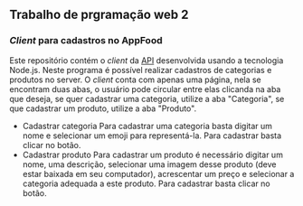 ## Trabalho de prgramação web 2
### _Client_ para cadastros no AppFood
Este repositório contém o _client_ da [API](https://github.com/PepeTonin/AppFood-WebII) desenvolvida usando a tecnologia Node.js. Neste programa é possível realizar cadastros de categorias e produtos no server.
O _client_ conta com apenas uma página, nela se encontram duas abas, o usuário pode circular entre elas clicanda na aba que deseja, se quer cadastrar uma categoria, utilize a aba "Categoria", se que cadastrar um produto, utilize a aba "Produto".
* Cadastrar categoria
Para cadastrar uma categoria basta digitar um nome e selecionar um emoji para representá-la. Para cadastrar basta clicar no botão.
* Cadastrar produto
Para cadastrar um produto é necessário digitar um nome, uma descrição, selecionar uma imagem desse produto (deve estar baixada em seu computador), acrescentar um preço e selecionar a categoria adequada a este produto. Para cadastrar basta clicar no botão.